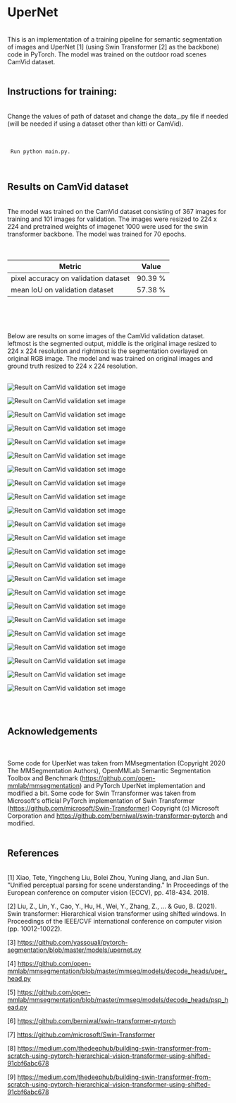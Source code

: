 # UperNet

<br/>
This is an implementation of a training pipeline for semantic segmentation of images and UperNet [1] (using Swin Transformer [2] as the backbone) code in PyTorch. The model was trained on the outdoor road scenes CamVid dataset.
<br/><br/>

## Instructions for training:

<br/>
Change the values of path of dataset and change the data_.py file if needed (will be needed if using a dataset other than kitti or CamVid).
<br/><br/><br/>


```
 Run python main.py.
```

<br/>

## Results on CamVid dataset 

<br/>
The model was trained on the CamVid dataset consisting of 367 images for training and 101 images for validation. The images were resized to 224 x 224 and pretrained weights of imagenet 1000 were used for the swin transformer backbone. The model was trained for 70 epochs.
<br/><br/></br>


| Metric  | Value |
| --- | --- |
| pixel accuracy on validation dataset| 90.39 % |
| mean IoU on validation dataset | 57.38 % |
<br/>


<br/><br/>
Below are results on some images of the CamVid validation dataset. leftmost is the segmented output, middle is the original image resized to 224 x 224 resolution and rightmost is the segmentation overlayed on original RGB image. The model and was trained on original images and ground truth resized to 224 x 224 resolution. 
<br/><br/>

![Result on CamVid validation set image](https://github.com/prasadkush/UperNet/blob/main/CamVid%20results/10.jpg)

![Result on CamVid validation set image](https://github.com/prasadkush/UperNet/blob/main/CamVid%20results/101.jpg)

![Result on CamVid validation set image](https://github.com/prasadkush/UperNet/blob/main/CamVid%20results/108.jpg)

![Result on CamVid validation set image](https://github.com/prasadkush/UperNet/blob/main/CamVid%20results/111.jpg)

![Result on CamVid validation set image](https://github.com/prasadkush/UperNet/blob/main/CamVid%20results/124.jpg)

![Result on CamVid validation set image](https://github.com/prasadkush/UperNet/blob/main/CamVid%20results/133.jpg)

![Result on CamVid validation set image](https://github.com/prasadkush/UperNet/blob/main/CamVid%20results/136.jpg)

![Result on CamVid validation set image](https://github.com/prasadkush/UperNet/blob/main/CamVid%20results/42.jpg)

![Result on CamVid validation set image](https://github.com/prasadkush/UperNet/blob/main/CamVid%20results/46.jpg)

![Result on CamVid validation set image](https://github.com/prasadkush/UperNet/blob/main/CamVid%20results/47.jpg)

![Result on CamVid validation set image](https://github.com/prasadkush/UperNet/blob/main/CamVid%20results/49.jpg)

![Result on CamVid validation set image](https://github.com/prasadkush/UperNet/blob/main/CamVid%20results/52.jpg)

![Result on CamVid validation set image](https://github.com/prasadkush/UperNet/blob/main/CamVid%20results/55.jpg)

![Result on CamVid validation set image](https://github.com/prasadkush/UperNet/blob/main/CamVid%20results/56.jpg)

![Result on CamVid validation set image](https://github.com/prasadkush/UperNet/blob/main/CamVid%20results/58.jpg)

![Result on CamVid validation set image](https://github.com/prasadkush/UperNet/blob/main/CamVid%20results/6.jpg)

![Result on CamVid validation set image](https://github.com/prasadkush/UperNet/blob/main/CamVid%20results/65.jpg)

![Result on CamVid validation set image](https://github.com/prasadkush/UperNet/blob/main/CamVid%20results/67.jpg)

![Result on CamVid validation set image](https://github.com/prasadkush/UperNet/blob/main/CamVid%20results/68.jpg)

![Result on CamVid validation set image](https://github.com/prasadkush/UperNet/blob/main/CamVid%20results/70.jpg)

![Result on CamVid validation set image](https://github.com/prasadkush/UperNet/blob/main/CamVid%20results/78.jpg)

![Result on CamVid validation set image](https://github.com/prasadkush/UperNet/blob/main/CamVid%20results/85.jpg)

![Result on CamVid validation set image](https://github.com/prasadkush/UperNet/blob/main/CamVid%20results/96.jpg)

<br/><br/>
## Acknowledgements

<br/><br/>
Some code for UperNet was taken from MMsegmentation (Copyright 2020 The MMSegmentation Authors), OpenMMLab Semantic Segmentation Toolbox and Benchmark (https://github.com/open-mmlab/mmsegmentation) and PyTorch UperNet implementation and modified a bit. Some code for Swin Trransformer was taken from Microsoft's official PyTorch implementation of Swin Transformer (https://github.com/microsoft/Swin-Transformer) Copyright (c) Microsoft Corporation and https://github.com/berniwal/swin-transformer-pytorch and modified.
<br/><br/>

## References

<br/>
[1] Xiao, Tete, Yingcheng Liu, Bolei Zhou, Yuning Jiang, and Jian Sun. "Unified perceptual parsing for scene understanding." In Proceedings of the European conference on computer vision (ECCV), pp. 418-434. 2018.

[2] Liu, Z., Lin, Y., Cao, Y., Hu, H., Wei, Y., Zhang, Z., ... & Guo, B. (2021). Swin transformer: Hierarchical vision transformer using shifted windows. In Proceedings of the IEEE/CVF international conference on computer vision (pp. 10012-10022).

[3] https://github.com/yassouali/pytorch-segmentation/blob/master/models/upernet.py

[4] https://github.com/open-mmlab/mmsegmentation/blob/master/mmseg/models/decode_heads/uper_head.py

[5] https://github.com/open-mmlab/mmsegmentation/blob/master/mmseg/models/decode_heads/psp_head.py

[6] https://github.com/berniwal/swin-transformer-pytorch

[7] https://github.com/microsoft/Swin-Transformer

[8] https://medium.com/thedeephub/building-swin-transformer-from-scratch-using-pytorch-hierarchical-vision-transformer-using-shifted-91cbf6abc678

[9] https://medium.com/thedeephub/building-swin-transformer-from-scratch-using-pytorch-hierarchical-vision-transformer-using-shifted-91cbf6abc678





